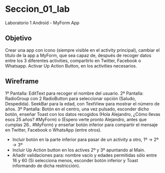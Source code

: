 # Seccion_01_lab
Laboratorio 1 Android - MyForm App

Objetivo
--------
Crear una app con icono (siempre visible en el activity principal), cambiar el título de la app a MyForm, que
sea capaz de, después de recoger datos entre los 3 diferentes activities, compartirlo en Twitter, Facebook o
Whatsapp. Activar Up Action Button, en los activities necesarios.

Wireframe
---------
1º Pantalla: EditText para recoger el nombre del usuario.
2º Pantalla: RadioGroup con 2 RadioButton para seleccionar opción (Saludo, Despedida). SeekBar para la
edad, con TextView para mostrar el número de años.
3º Pantalla: Botón en el centro, una vez pulsado, esconder dicho botón, enseñar Toast con los datos
recogidos (Hola Alejandro, ¿Cómo llevas esos 25 años? #MyForm) o (Espero verte pronto Alejandro, antes
que cumplas 26.. #MyForm) y enseñar botón inferior para compartir el mensaje en Twitter, Facebook o
WhatsApp (entre otros).

* Incluir botón en la parte inferior para pasar de un activity a otro, 1º -> 2º -> 3º
* Incluir Up Action button en los actives 2º y 3º apuntando al Main.
* Añadir validaciones para: nombre vacío y edades permitidas sólo entre 16 y 60 (Si selecciona menos,
esconder botón inferior y Toast informando de dicha restricción).
